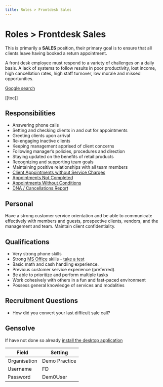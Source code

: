 ```yaml
---
title: Roles > Frontdesk Sales
---
```


# Roles > Frontdesk Sales

This is primarily a **SALES** position, their primary goal is to ensure that all clients leave having booked a return appointment.

A front desk employee must respond to a variety of challenges on a daily basis. A lack of systems to follow results in poor productivity, lost income, high cancellation rates, high staff turnover, low morale and missed opportunities.

[Google search](https://www.google.com/search?q=front+office+jobs+%22gensolve%22&sa=X&ved=2ahUKEwjOn7q8xtrnAhXtx6YKHeoUB8QQ5t4CMA16BAgBEAk&biw=1500&bih=868&dpr=2)

[[toc]]

## Responsibilities

- Answering phone calls
- Setting and checking clients in and out for appointments
- Greeting clients upon arrival
- Re-engaging inactive clients
- Keeping management apprised of client concerns
- Following manager’s policies, procedures and direction
- Staying updated on the benefits of retail products
- Recognizing and supporting team goals
- Maintaining positive relationships with all team members
- [Client Appointments without Service Charges](../../)
- [Appointments Not Completed]()
- [Appointments Without Conditions]()
- [DNA / Cancellations Report]()

## Personal

Have a strong customer service orientation and be able to communicate effectively with members and guests, prospective clients, vendors, and the management and team.
Maintain client confidentiality.

## Qualifications

- Very strong phone skills
- Strong [MS Office](https://www.wiseowl.co.uk/ms-office/skill/) skills - [take a test](https://www.wiseowl.co.uk/ms-office/skill/)
- Basic math and cash handling experience.
- Previous customer service experience (preferred).
- Be able to prioritize and perform multiple tasks
- Work cohesively with others in a fun and fast-paced environment
- Possess general knowledge of services and modalities

## Recruitment Questions

- How did you convert your last difficult sale call?

## Gensolve

If have not done so already [install the desktop application](/journey/demo.md)

| Field        | Setting       |
| ------------ | ------------- |
| Organisation | Demo Practice |
| Username     | FD            |
| Password     | Dem0User      |
